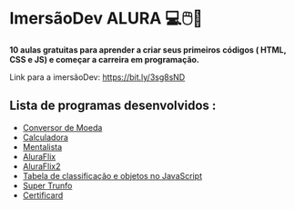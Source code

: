 # ImersãoDev ALURA :computer::computer_mouse::ocean:



**10 aulas gratuitas para aprender a criar seus primeiros** **códigos ( HTML, CSS e JS) e começar a carreira em programação.**

Link para a imersãoDev: https://bit.ly/3sg8sND 





## Lista de programas desenvolvidos :



+ [Conversor de Moeda](https://github.com/GuilhermeCostaDF/ImersaoDev_Alura/tree/master/Programas/ConversorMoeda)
+ [Calculadora](https://github.com/GuilhermeCostaDF/ImersaoDev_Alura/tree/master/Programas/Calculadora)
+ [Mentalista](https://github.com/GuilhermeCostaDF/ImersaoDev_Alura/tree/master/Programas/Mentalista)
+ [AluraFlix](https://github.com/GuilhermeCostaDF/ImersaoDev_Alura/tree/master/Programas/AluraFlix)
+ [AluraFlix2](https://github.com/GuilhermeCostaDF/ImersaoDev_Alura/tree/master/Programas/AluraFlix2)
+ [Tabela de classificação e objetos no JavaScript](https://github.com/GuilhermeCostaDF/ImersaoDev_Alura/tree/master/Programas/Classificacao)
+ [Super Trunfo](https://github.com/GuilhermeCostaDF/ImersaoDev_Alura/tree/master/Programas/SuperTrunfo)
+ [Certificard](https://github.com/GuilhermeCostaDF/ImersaoDev_Alura/tree/master/Programas/CertifiCard)
